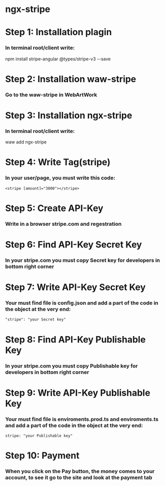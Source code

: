 # ngx-stripe

# Step 1: Installation plagin
### In terminal root/client write:
npm install stripe-angular @types/stripe-v3 --save

# Step 2: Installation waw-stripe
### Go to the waw-stripe in WebArtWork

# Step 3: Installation ngx-stripe
### In terminal root/client write:
waw add ngx-stripe

# Step 4: Write Tag(stripe)
###  In your user/page, you must write this code:
```
<stripe [amount]="3000"></stripe>
```

# Step 5: Create API-Key
### Write in a browser stripe.com and regestration

# Step 6: Find API-Key Secret Key
### In your stripe.com you must copy Secret key for developers in bottom right corner

# Step 7: Write API-Key Secret Key
### Your must find file is config.json and add a part of the code in the object at the very end:
```
"stripe": "your Secret key"
```

# Step 8: Find API-Key Publishable Key
### In your stripe.com you must copy Publishable key for developers in bottom right corner

# Step 9: Write API-Key Publishable Key
### Your must find file is enviroments.prod.ts and enviroments.ts and add a part of the code in the object at the very end:
```
stripe: "your Publishable key"
```

# Step 10: Payment
### When you click on the Pay button, the money comes to your account, to see it go to the site and look at the payment tab
